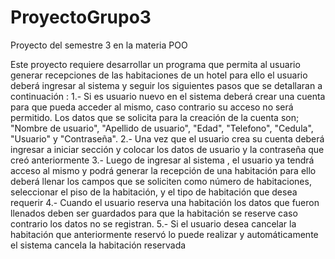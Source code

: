 # ProyectoGrupo3
Proyecto del semestre 3 en la materia POO

Este proyecto requiere desarrollar un programa que  permita al usuario  generar recepciones de las habitaciones de un hotel para ello el usuario 
deberá ingresar al sistema y seguir los siguientes pasos que se detallaran a continuación :
1.- Si es usuario nuevo en el sistema deberá crear una cuenta para que pueda acceder al mismo, 
caso contrario su acceso no será permitido. Los datos que se solicita para la creación de 
la cuenta son; "Nombre de usuario", "Apellido de usuario", "Edad", "Telefono", "Cedula", "Usuario" y "Contraseña". 
2.- Una vez que el usuario crea su cuenta deberá ingresar a iniciar sección y colocar los datos 
de usuario y la contraseña que creó anteriormente 
3.- Luego de ingresar al sistema , el  usuario ya tendrá acceso al mismo y podrá generar la 
recepción de una habitación para ello deberá llenar los campos que se soliciten como 
número de habitaciones, seleccionar el piso de la habitación, y el tipo de habitación que desea requerir 
4.- Cuando el usuario reserva una habitación los datos que fueron llenados deben ser guardados 
para que la habitación se reserve caso contrario los datos no se registran.
5.- Si el usuario desea cancelar la habitación que anteriormente reservó lo puede 
realizar y automáticamente el sistema cancela la habitación reservada
